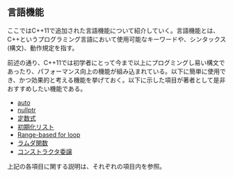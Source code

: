 ## 言語機能
ここではC++11で追加された言語機能について紹介していく。言語機能とは、C++というプログラミング言語において使用可能なキーワードや、シンタックス(構文)、動作規定を指す。

前述の通り、C++11では初学者にとって今まで以上にプログミングし易い構文であったり、パフォーマンス向上の機能が組み込まれている。以下に簡単に使用でき、かつ効果的と考える機能を挙げておく。以下に示した項目が著者として是非おすすめしたい機能である。

 * [auto](auto.md)
 * [nullptr](nullptr.md)
 * [定数式](constexpr.md)
 * [初期化リスト](initializer_list.md)
 * [Range-based for loop](range_based_for.md)
 * [ラムダ関数](lambda_expression.md)
 * [コンストラクタ委譲](inherit_constructor.md)

上記の各項目に関する説明は、それぞれの項目内を参照。
